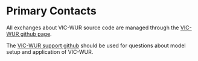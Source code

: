 # Primary Contacts

All exchanges about VIC-WUR source code are managed through the [VIC-WUR github page](https://github.com/wur-wsg/VIC).

The [VIC-WUR support github](http://github.com/BramDr/VIC-WUR_support) should be used for questions about model setup and application of VIC-WUR.
